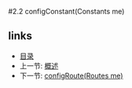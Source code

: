 #2.2 configConstant(Constants me)


## links
   * [目录](<preface.md>)
   * 上一节: [概述](<2.1.md>)
   * 下一节: [configRoute(Routes me)](<2.3.md>)


